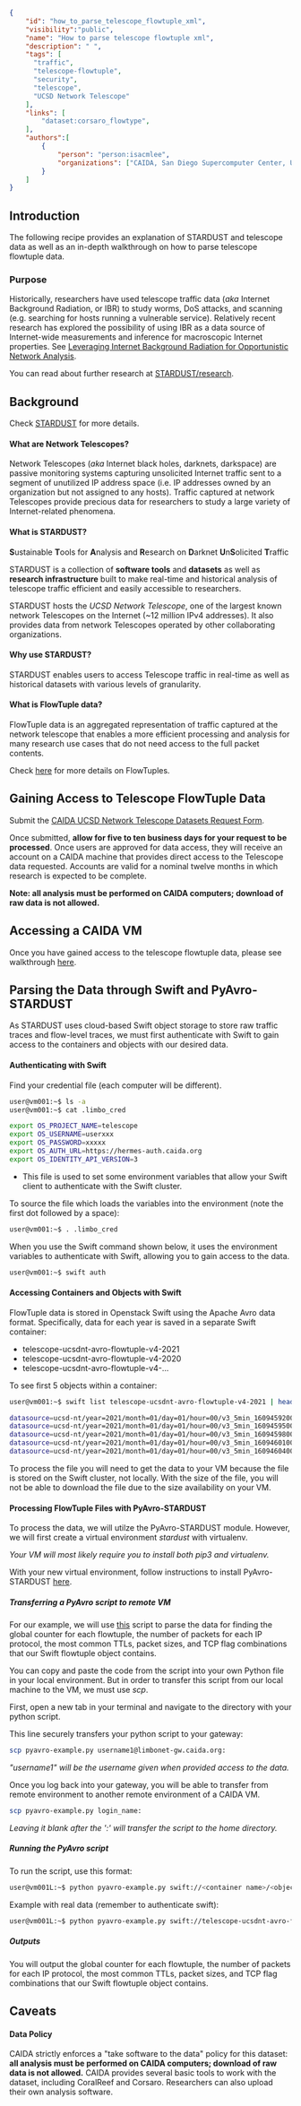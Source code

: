 ~~~json
{
    "id": "how_to_parse_telescope_flowtuple_xml",
    "visibility":"public",
    "name": "How to parse telescope flowtuple xml",
    "description": " ",
    "tags": [
      "traffic", 
      "telescope-flowtuple", 
      "security",
      "telescope",
      "UCSD Network Telescope"
    ],
    "links": [
        "dataset:corsaro_flowtype",
    ],
    "authors":[
        {
            "person": "person:isacmlee",
            "organizations": ["CAIDA, San Diego Supercomputer Center, University of California San Diego"]
        }
    ]
}
~~~

## Introduction 
The following recipe provides an explanation of STARDUST and telescope data as well as an in-depth walkthrough on how to parse telescope flowtuple data. 

### Purpose
 Historically, researchers have used telescope traffic data (<i>aka</i> Internet Background Radiation, or IBR) to study worms, DoS attacks, and scanning (e.g. searching for hosts running a vulnerable service). Relatively recent research has explored the possibility of using IBR as a data source of Internet-wide measurements and inference for macroscopic Internet properties. See [Leveraging Internet Background Radiation for
Opportunistic Network Analysis](https://www.caida.org/catalog/papers/2015_leveraging_internet_background_radiation/leveraging_internet_background_radiation.pdf). 

You can read about further research at [STARDUST/research](https://stardust.caida.org/research/).


## Background
Check [STARDUST](https://stardust.caida.org/overview/) for more details.

#### What are Network Telescopes? 
Network Telescopes (<i>aka</i> Internet black holes, darknets, darkspace) are passive monitoring systems capturing unsolicited Internet traffic sent to a segment of unutilized IP address space (i.e. IP addresses owned by an organization but not assigned to any hosts). Traffic captured at network Telescopes provide precious data for researchers to study a large variety of Internet-related phenomena. 


#### What is STARDUST? 
<b>S</b>ustainable <b>T</b>ools for <b>A</b>nalysis and <b>R</b>esearch on <b>D</b>arknet <b>U</b>n<b>S</b>olicited <b>T</b>raffic

STARDUST is a collection of <b>software tools</b> and <b>datasets</b> as well as <b>research infrastructure</b> built to make real-time and historical analysis of telescope traffic efficient and easily accessible to researchers. 

STARDUST hosts the <i>UCSD Network Telescope</i>, one of the largest known network Telescopes on the Internet (~12 million IPv4 addresses). It also provides data from network Telescopes operated by other collaborating organizations. 
#### Why use STARDUST? 
STARDUST enables users to access Telescope traffic in real-time as well as historical datasets with various levels of granularity.

#### What is FlowTuple data?
FlowTuple data is an aggregated representation of traffic captured at the network telescope that enables a more efficient processing and analysis for many research use cases that do not need access to the full packet contents. 

Check [here](https://stardust.caida.org/docs/data/flowtuple/) for more details on FlowTuples.

## Gaining Access to Telescope FlowTuple Data
Submit the [CAIDA UCSD Network Telescope Datasets Request Form](https://www.caida.org/catalog/datasets/request_user_info_forms/telescope-near-real-time_dataset_request/). 

Once submitted, <b>allow for five to ten business days for your request to be processed</b>. Once users are approved for data access, they will receive an account on a CAIDA machine that provides direct access to the Telescope data requested. Accounts are valid for a nominal twelve months in which research is expected to be complete. 

<b>Note: all analysis must be performed on CAIDA computers; download of raw data is not allowed.</b> 

## Accessing a CAIDA VM 
Once you have gained access to the telescope flowtuple data, please see walkthrough [here](https://stardust.caida.org/docs/accessingthevm/).

## Parsing the Data through Swift and PyAvro-STARDUST
As STARDUST uses cloud-based Swift object storage to store raw traffic traces and flow-level traces, we must first authenticate with Swift to gain access to the containers and objects with our desired data.

#### Authenticating with Swift
Find your credential file (each computer will be different).
~~~bash
user@vm001:~$ ls -a
user@vm001:~$ cat .limbo_cred

export OS_PROJECT_NAME=telescope
export OS_USERNAME=userxxx
export OS_PASSWORD=xxxxx
export OS_AUTH_URL=https://hermes-auth.caida.org
export OS_IDENTITY_API_VERSION=3
~~~
* This file is used to set some environment variables that allow your Swift client to authenticate with the Swift cluster.

To source the file which loads the variables into the environment (note the first dot followed by a space):
~~~bash
user@vm001:~$ . .limbo_cred
~~~

When you use the Swift command shown below, it uses the environment variables to authenticate with Swift, allowing you to gain access to the data.

~~~bash
user@vm001:~$ swift auth
~~~

#### Accessing Containers and Objects with Swift
FlowTuple data is stored in Openstack Swift using the Apache Avro data format. Specifically, data for each year is saved in a separate Swift container:
* telescope-ucsdnt-avro-flowtuple-v4-2021
* telescope-ucsdnt-avro-flowtuple-v4-2020
* telescope-ucsdnt-avro-flowtuple-v4-...

To see first 5 objects within a container:
~~~bash
user@vm001:~$ swift list telescope-ucsdnt-avro-flowtuple-v4-2021 | head -n 5

datasource=ucsd-nt/year=2021/month=01/day=01/hour=00/v3_5min_1609459200.ft4.avro
datasource=ucsd-nt/year=2021/month=01/day=01/hour=00/v3_5min_1609459500.ft4.avro
datasource=ucsd-nt/year=2021/month=01/day=01/hour=00/v3_5min_1609459800.ft4.avro
datasource=ucsd-nt/year=2021/month=01/day=01/hour=00/v3_5min_1609460100.ft4.avro
datasource=ucsd-nt/year=2021/month=01/day=01/hour=00/v3_5min_1609460400.ft4.avro
~~~
To process the file you will need to get the data to your VM because the file is stored on the Swift cluster, not locally. With the size of the file, you will not be able to download the file due to the size availability on your VM.

#### Processing FlowTuple Files with PyAvro-STARDUST 
To process the data, we will utilze the PyAvro-STARDUST module. However, we will first create a virtual environment <i>stardust</i> with virtualenv.

<i>Your VM will most likely require you to install both pip3 and virtualenv.</i>

With your new virtual environment, follow instructions to install PyAvro-STARDUST [here](https://github.com/CAIDA/pyavro-stardust).

##### Transferring a PyAvro script to remote VM 
For our example, we will use [this](https://github.com/CAIDA/pyavro-stardust/blob/master/examples/flowtuple4-example.py) script to parse the data for finding the global counter for each flowtuple, the number of packets for each IP protocol, the most common TTLs, packet sizes, and TCP flag combinations that our Swift flowtuple object contains.

You can copy and paste the code from the script into your own Python file in your local environment. But in order to transfer this script from our local machine to the VM, we must use <i>scp</i>. 

First, open a new tab in your terminal and navigate to the directory with your python script. 

This line securely transfers your python script to your gateway:
~~~bash
scp pyavro-example.py username1@limbonet-gw.caida.org:
~~~
<i>"username1" will be the username given when provided access to the data.</i> 

Once you log back into your gateway, you will be able to transfer from remote environment to another remote environment of a CAIDA VM.

~~~bash
scp pyavro-example.py login_name:
~~~
<i>Leaving it blank after the ':' will transfer the script to the home directory.</i>

##### Running the PyAvro script
To run the script, use this format:
~~~bash
user@vm001L:~$ python pyavro-example.py swift://<container name>/<object name>
~~~
Example with real data (remember to authenticate swift):
~~~bash
user@vm001L:~$ python pyavro-example.py swift://telescope-ucsdnt-avro-flowtuple-v4-2021/datasource=ucsd-nt/year=2021/month=01/day=01/hour=00/v3_5min_1609459200.ft4.avro
~~~

##### Outputs
You will output the global counter for each flowtuple, the number of packets for each IP protocol, the most common TTLs, packet sizes, and TCP flag combinations that our Swift flowtuple object contains.

## Caveats
#### Data Policy 
CAIDA strictly enforces a "take software to the data" policy for this dataset: <b>all analysis must be performed on CAIDA computers; download of raw data is not allowed.</b> CAIDA provides several basic tools to work with the dataset, including CoralReef and Corsaro. Researchers can also upload their own analysis software.



